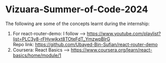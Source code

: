 ﻿# Vizuara-Summer-of-Code-2024

The following are some of the concepts learnt during the internship: 
1. For react-router-demo: I follow  -->  https://www.youtube.com/playlist?list=PLC3y8-rFHvwjkxt8TOteFdT_YmzwpBlrG <br>
    Repo link: https://github.com/Ubayed-Bin-Sufian/react-router-demo
2. Coursera: React Basics --> https://www.coursera.org/learn/react-basics/home/module/1
